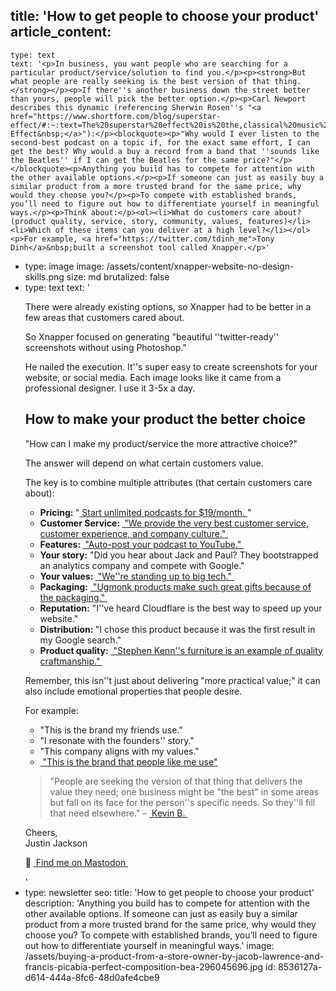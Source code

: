 title: 'How to get people to choose your product'
article_content:
  -
    type: text
    text: '<p>In business, you want people who are searching for a particular product/service/solution to find you.</p><p><strong>But what people are really seeking is the best version of that thing.</strong></p><p>If there''s another business down the street better than yours, people will pick the better option.</p><p>Carl Newport describes this dynamic (referencing Sherwin Rosen''s "<a href="https://www.shortform.com/blog/superstar-effect/#:~:text=The%20superstar%20effect%20is%20the,classical%20music%2C%20and%20research%20scholarship.">&nbsp;Superstar Effect&nbsp;</a>"):</p><blockquote><p>"Why would I ever listen to the second-best podcast on a topic if, for the exact same effort, I can get the best? Why would a buy a record from a band that ''sounds like the Beatles'' if I can get the Beatles for the same price?"</p></blockquote><p>Anything you build has to compete for attention with the other available options.</p><p>If someone can just as easily buy a similar product from a more trusted brand for the same price, why would they choose you?</p><p>To compete with established brands, you’ll need to figure out how to differentiate yourself in meaningful ways.</p><p>Think about:</p><ol><li>What do customers care about? (product quality, service, story, community, values, features)</li><li>Which of these items can you deliver at a high level?</li></ol><p>For example, <a href="https://twitter.com/tdinh_me">Tony Dinh</a>&nbsp;built a screenshot tool called Xnapper.</p>'
  -
    type: image
    image: /assets/content/xnapper-website-no-design-skills.png
    size: md
    brutalized: false
  -
    type: text
    text: '<p>There were already existing options, so Xnapper had to be better in a few areas that customers cared about.</p><p>So Xnapper focused on generating "beautiful ''twitter-ready'' screenshots without using Photoshop."</p><p>He nailed the execution. It''s super easy to create screenshots for your website, or social media. Each image looks like it came from a professional designer. I use it 3-5x a day.</p><h2>How to make your product the better choice</h2><p>"How can I make my product/service the more attractive choice?"</p><p>The answer will depend on what certain customers value. </p><p>The key is to combine multiple attributes (that certain customers care about):</p><ul><li><strong>Pricing: </strong>"<a href="https://transistor.fm/features/host-multiple-podcasts-on-the-same-account/">&nbsp;Start unlimited podcasts for $19/month.&nbsp;</a>"</li><li><strong>Customer Service: </strong><a href="https://www.zappos.com/about/">&nbsp;"We provide the very best customer service, customer experience, and company culture."&nbsp;</a></li><li><strong>Features: </strong><a href="https://transistor.fm/features/youtube/">&nbsp;"Auto-post your podcast to YouTube."&nbsp;</a></li><li><strong>Your story:</strong> "Did you hear about Jack and Paul? They bootstrapped an analytics company and compete with Google."</li><li><strong>Your values: </strong><a href="https://usefathom.com/about">&nbsp;"We''re standing up to big tech."&nbsp;</a></li><li><strong>Packaging:</strong> <a href="https://ugmonk.com/">&nbsp;"Ugmonk products make such great gifts because of the packaging."&nbsp;</a></li><li><strong>Reputation:</strong> "I''ve heard Cloudflare is the best way to speed up your website."</li><li><strong>Distribution: </strong>"I chose this product because it was the first result in my Google search."</li><li><strong>Product quality:</strong> <a href="https://www.stephenkenn.com/">&nbsp;"Stephen Kenn''s furniture is an example of quality craftmanship."&nbsp;</a></li></ul><p>Remember, this isn''t just about delivering "more practical value;" it can also include emotional properties that people desire.</p><p>For example:</p><ul><li>"This is the brand my friends use."</li><li>"I resonate with the founders'' story."</li><li>"This company aligns with my values."</li><li><a href="https://transistor.fm/dev-podcasts/">&nbsp;"This is the brand that people like me use"</a></li></ul><blockquote><p>"People are seeking the version of that thing that delivers the value they need; one business might be "the best" in some areas but fall on its face for the person''s specific needs. So they''ll fill that need elsewhere." – <a href="https://mastodon.social/@kboyd@phpc.social">&nbsp;Kevin B.&nbsp;</a></p></blockquote><p>Cheers,<br>Justin Jackson</p><p>🐘 <a href="https://mastodon.social/@mijustin">&nbsp;Find me on Mastodon&nbsp;</a></p>'
  -
    type: newsletter
seo:
  title: 'How to get people to choose your product'
  description: 'Anything you build has to compete for attention with the other available options.  If someone can just as easily buy a similar product from a more trusted brand for the same price, why would they choose you?  To compete with established brands, you’ll need to figure out how to differentiate yourself in meaningful ways.'
  image: /assets/buying-a-product-from-a-store-owner-by-jacob-lawrence-and-francis-picabia-perfect-composition-bea-296045696.jpg
id: 8536127a-d614-444a-8fc6-48d0afe4cbe9
